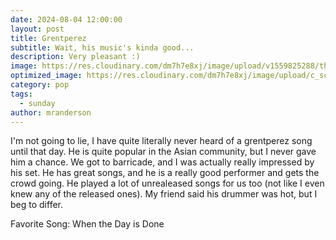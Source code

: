 ```yaml
---
date: 2024-08-04 12:00:00
layout: post
title: Grentperez
subtitle: Wait, his music's kinda good...
description: Very pleasant :)
image: https://res.cloudinary.com/dm7h7e8xj/image/upload/v1559825288/theme17_nlndhx.jpg
optimized_image: https://res.cloudinary.com/dm7h7e8xj/image/upload/c_scale,w_380/v1559825288/theme17_nlndhx.jpg
category: pop
tags:
  - sunday
author: mranderson
---
```


I'm not going to lie, I have quite literally never heard of a grentperez song until that day. He is quite popular in the Asian community, but I never gave him a chance. We got to barricade, and I was actually really impressed by his set. He has great songs, and he is a really good performer and gets the crowd going. He played a lot of unrealeased songs for us too (not like I even knew any of the released ones). My friend said his drummer was hot, but I beg to differ.

Favorite Song: When the Day is Done
